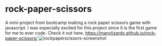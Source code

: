 # rock-paper-scissors
A mini-project from bootcamp making a rock paper scissors game with javascript. I was especially excited for this project since it is the first game for me to ever code. Check it out here. https://manylizards.github.io/rock-paper-scissors/
![rockpaperscissors-screenshot](https://user-images.githubusercontent.com/96992560/193434461-70c03e42-e870-48fc-90c8-52405600a939.png)
